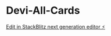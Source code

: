 # Devi-All-Cards

[Edit in StackBlitz next generation editor ⚡️](https://stackblitz.com/~/github.com/Arav19/Devi-All-Cards)